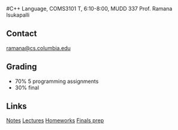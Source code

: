 #C++ Language, COMS3101
T, 6:10-8:00, MUDD 337
Prof. Ramana Isukapalli

## Contact
ramana@cs.columbia.edu

## Grading
- 70% 5 programming assignments
- 30% final

## Links
[Notes](https://github.com/radamadah/fall-2016/blob/master/COMS3101/notes.md)
[Lectures](https://github.com/radamadah/fall-2016/blob/master/COMS3101/lectures.md)
[Homeworks]()
[Finals prep](https://github.com/radamadah/fall-2016/blob/master/COMS3101/final-prep.md)
